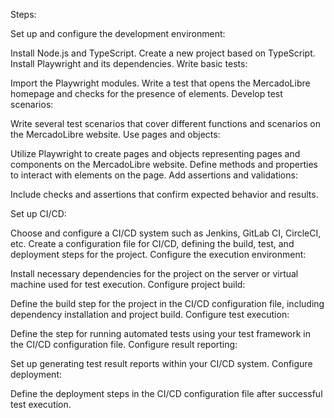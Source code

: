 Steps:

Set up and configure the development environment:

Install Node.js and TypeScript.
Create a new project based on TypeScript.
Install Playwright and its dependencies.
Write basic tests:

Import the Playwright modules.
Write a test that opens the MercadoLibre homepage and checks for the presence of elements.
Develop test scenarios:

Write several test scenarios that cover different functions and scenarios on the MercadoLibre website.
Use pages and objects:

Utilize Playwright to create pages and objects representing pages and components on the MercadoLibre website.
Define methods and properties to interact with elements on the page.
Add assertions and validations:

Include checks and assertions that confirm expected behavior and results.

Set up CI/CD:

Choose and configure a CI/CD system such as Jenkins, GitLab CI, CircleCI, etc.
Create a configuration file for CI/CD, defining the build, test, and deployment steps for the project.
Configure the execution environment:

Install necessary dependencies for the project on the server or virtual machine used for test execution.
Configure project build:

Define the build step for the project in the CI/CD configuration file, including dependency installation and project build.
Configure test execution:

Define the step for running automated tests using your test framework in the CI/CD configuration file.
Configure result reporting:

Set up generating test result reports within your CI/CD system.
Configure deployment:

Define the deployment steps in the CI/CD configuration file after successful test execution.
